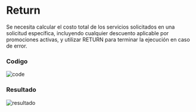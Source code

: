 <h1>Return</h1> 

<p>Se necesita calcular el costo total de los servicios solicitados en una solicitud específica, incluyendo cualquier descuento aplicable por promociones activas, y utilizar RETURN para terminar la ejecución en caso de error.</p> 

<h3>Codigo</h3>

![code](https://github.com/user-attachments/assets/a0819ce7-9614-4571-b683-0887ac8e19cf)

<h3>Resultado</h3>

![resultado](https://github.com/user-attachments/assets/65e15774-a82b-49b4-b59b-7b968f86029c)
